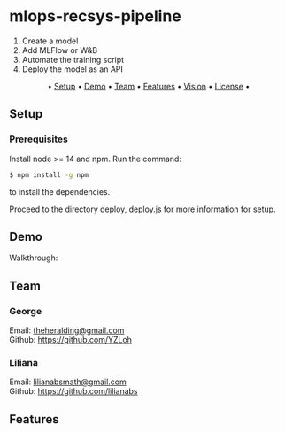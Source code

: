 # mlops-recsys-pipeline

1. Create a model
2. Add MLFlow or W&B
3. Automate the training script
4. Deploy the model as an API

<p align="center">•
  <a href="#setup">Setup</a> •
  <a href="#demo">Demo</a> •
  <a href="#team">Team</a> •
  <a href="#features">Features</a> •
  <a href="#vision">Vision</a> •
  <a href="#license">License</a> •
</p>

## Setup

### Prerequisites
Install node >= 14 and npm. Run the command:

```bash
$ npm install -g npm
```
to install the dependencies.

Proceed to the directory deploy, deploy.js for more information for setup.

## Demo
Walkthrough: 
## Team

### George
Email: theheralding@gmail.com <br/>
Github: https://github.com/YZLoh <br/>

### Liliana
Email: lilianabsmath@gmail.com <br/>
Github: https://github.com/lilianabs <br/>

## Features
